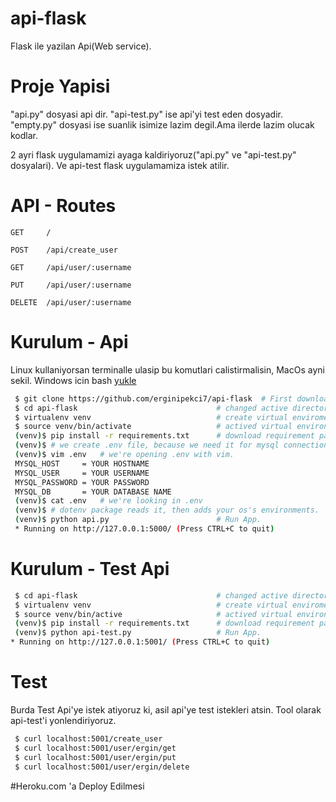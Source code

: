 # api-flask
Flask ile yazilan Api(Web service).

# Proje Yapisi
<p>"api.py" dosyasi api dir. "api-test.py" ise api'yi test eden dosyadir. "empty.py" dosyasi ise suanlik isimize lazim degil.Ama ilerde lazim olucak kodlar.</p>
<p>2 ayri flask uygulamamizi ayaga kaldiriyoruz("api.py" ve "api-test.py" dosyalari). Ve api-test flask uygulamamiza istek atilir.</p>

# API - Routes 

```GET     / ```

```POST    /api/create_user ```

```GET     /api/user/:username ```

```PUT     /api/user/:username ```

```DELETE  /api/user/:username ```

# Kurulum - Api
<p>Linux kullaniyorsan terminalle ulasip bu komutlari calistirmalisin, MacOs ayni sekil. Windows icin bash <a href="https://www.howtogeek.com/249966/how-to-install-and-use-the-linux-bash-shell-on-windows-10/">yukle</a></p>


```bash
 $ git clone https://github.com/erginipekci7/api-flask  # First download repo
 $ cd api-flask                               # changed active directory to repo
 $ virtualenv venv                            # create virtual enviroment
 $ source venv/bin/activate                   # actived virtual environment
 (venv)$ pip install -r requirements.txt      # download requirement packages.
 (venv)$ # we create .env file, because we need it for mysql connection
 (venv)$ vim .env   # we're opening .env with vim.
 MYSQL_HOST     = YOUR HOSTNAME
 MYSQL_USER     = YOUR USERNAME
 MYSQL_PASSWORD = YOUR PASSWORD
 MYSQL_DB       = YOUR DATABASE NAME
 (venv)$ cat .env   # we're looking in .env
 (venv)$ # dotenv package reads it, then adds your os's environments.
 (venv)$ python api.py                        # Run App.
 * Running on http://127.0.0.1:5000/ (Press CTRL+C to quit)
```


# Kurulum - Test Api

```bash
 $ cd api-flask                               # changed active directory to repo
 $ virtualenv venv                            # create virtual enviroment
 $ source venv/bin/active                     # actived virtual environment
 (venv)$ pip install -r requirements.txt      # download requirement packages.
 (venv)$ python api-test.py                   # Run App.
* Running on http://127.0.0.1:5001/ (Press CTRL+C to quit)
```

# Test
<p>Burda Test Api'ye istek atiyoruz ki, asil api'ye test istekleri atsin. Tool olarak api-test'i yonlendiriyoruz.</p>


```bash
 $ curl localhost:5001/create_user
 $ curl localhost:5001/user/ergin/get
 $ curl localhost:5001/user/ergin/put
 $ curl localhost:5001/user/ergin/delete
```

#Heroku.com 'a Deploy Edilmesi

